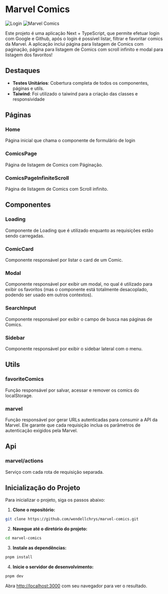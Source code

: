 # Marvel Comics

![Login](https://i.postimg.cc/Hx6WQHfp/image.png)
![Marvel Comics](https://i.postimg.cc/5yfvtx8b/image.png)

Este projeto é uma aplicação Next + TypeScript, que permite efetuar login com Google e Github, após o login é possível listar, filtrar e favoritar comics da Marvel. A aplicação inclui página para listagem de Comics com paginação, página para listagem de Comics com scroll infinito e modal para listagem dos favoritos!

## **Destaques**

- **Testes Unitários**: Cobertura completa de todos os componentes, páginas e utils.
- **Taiwind**: Foi utilizado o taiwind para a criação das classes e responsividade

## **Páginas**

### Home
Página inicial que chama o componente de formulário de login

### ComicsPage
Página de listagem de Comics com Páginação.

### ComicsPageInfiniteScroll
Página de listagem de Comics com Scroll infinito.

## **Componentes**

### Loading
Componente de Loading que é utilizado enquanto as requisições estão sendo carregadas.

### ComicCard
Componente responsável por listar o card de um Comic.

### Modal
Componente responsável por exibir um modal, no qual é utilizado para exibir os favoritos (mas o componente está totalmente desacoplado, podendo ser usado em outros contextos).

### SearchInput
Componente responsável por exibir o campo de busca nas páginas de Comics.

### Sidebar
Componente responsável por exibir o sidebar lateral com o menu.

## **Utils**

### favoriteComics
Função responsável por salvar, acessar e remover os comics do localStorage.

### marvel
Função responsável por gerar URLs autenticadas para consumir a API da Marvel. Ele garante que cada requisição inclua os parâmetros de autenticação exigidos pela Marvel.

## **Api**

### marvel/actions
Serviço com cada rota de requisição separada.

## **Inicialização do Projeto**

Para inicializar o projeto, siga os passos abaixo:

1. **Clone o repositório:**
```bash
git clone https://github.com/wendellchrys/marvel-comics.git
```

2. **Navegue até o diretório do projeto:**
```bash
cd marvel-comics
```

3. **Instale as dependências:**
```bash
pnpm install
```

4. **Inicie o servidor de desenvolvimento:**
```bash
pnpm dev
```


Abra [http://localhost:3000](http://localhost:3000) com seu navegador para ver o resultado.
